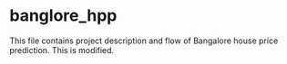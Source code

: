 # banglore_hpp
This file contains project description and flow of Bangalore house price prediction.
This is modified. 
